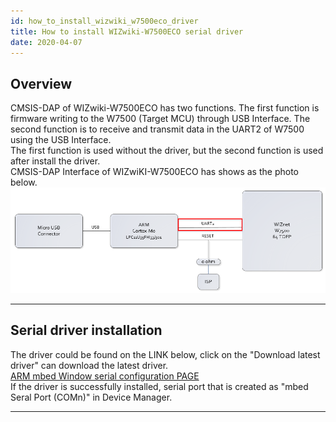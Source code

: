 ```yaml
---
id: how_to_install_wizwiki_w7500eco_driver
title: How to install WIZwiki-W7500ECO serial driver
date: 2020-04-07
---
```


## Overview

CMSIS-DAP of WIZwiki-W7500ECO has two functions. The first function is
firmware writing to the W7500 (Target MCU) through USB Interface. The
second function is to receive and transmit data in the UART2 of W7500
using the USB Interface.  
The first function is used without the driver, but the second function
is used after install the driver.  
CMSIS-DAP Interface of WIZwiKI-W7500ECO has shows as the photo below.  
![CMSIS-DAP Interface](/img/products/wizwiki_w7500eco/start_getting_started/wizwiki-w7500eco_cmsis-dap_block.png)

-----

## Serial driver installation

The driver could be found on the LINK below, click on the "Download
latest driver" can download the latest driver.  
[ARM mbed Window serial configuration PAGE](http://developer.mbed.org/handbook/Windows-serial-configuration)  
If the driver is successfully installed, serial port that is created as
"mbed Seral Port (COMn)" in Device Manager.

-----